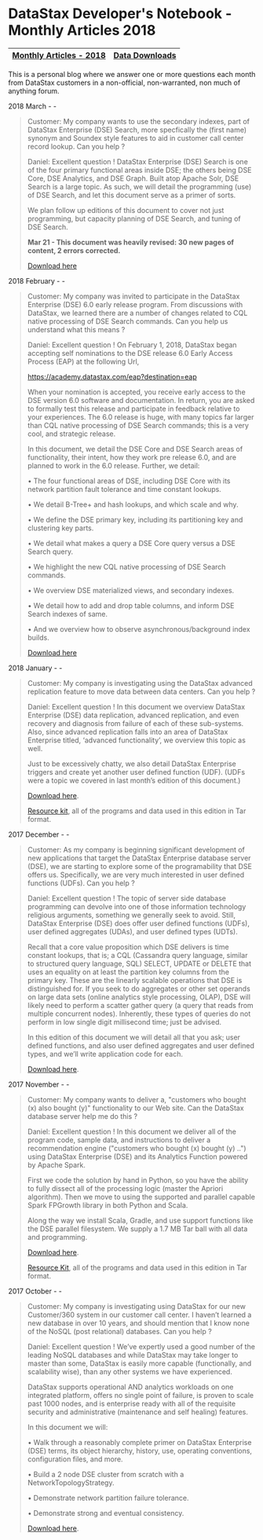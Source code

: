DataStax Developer's Notebook - Monthly Articles 2018
===================

| **[Monthly Articles - 2018](https://github.com/farrell0/DataStax-Developers-Notebook/blob/master/README.md)**| **[Data Downloads](https://github.com/farrell0/DataStax-Developers-Notebook/blob/master/data_download/README.md)** |
|-------------------------|--------------------------|

This is a personal blog where we answer one or more questions each month from DataStax customers in a non-official, non-warranted, non much of anything forum. 

2018 March - -

>Customer: My company wants to use the secondary indexes, part of DataStax Enterprise (DSE) 
>Search, more specfically the (first name) synonym and Soundex style features to aid in 
>customer call center record lookup. Can you help ?
>
>Daniel: Excellent question ! DataStax Enterprise (DSE) Search is one of the four primary 
>functional areas inside DSE; the others being DSE Core, DSE Analytics, and DSE Graph. 
>Built atop Apache Solr, DSE Search is a large topic. As such, we will detail the programming 
>(use) of DSE Search, and let this document serve as a primer of sorts.
>
>We plan follow up editions of this document to cover not just programming, but capacity 
>planning of DSE Search, and tuning of DSE Search.
>
>**Mar 21 - This document was heavily revised: 30 new pages of content, 2 errors corrected.**
>
>[Download here](https://github.com/farrell0/DataStax-Developers-Notebook/blob/master/DDN_2018_15_SearchPrimer.pdf)
>

2018 February - -

>Customer: My company was invited to participate in the DataStax Enterprise (DSE) 6.0 early 
>release program. From discussions with DataStax, we learned there are a number of changes 
>related to CQL native processing of DSE Search commands. Can you help us understand what 
>this means ?
>
>Daniel: Excellent question ! On February 1, 2018, DataStax began accepting self nominations 
>to the DSE release 6.0 Early Access Process (EAP) at the following Url,
>
>https://academy.datastax.com/eap?destination=eap
>
>When your nomination is accepted, you receive early access to the DSE version 6.0 software 
>and documentation. In return, you are asked to formally test this release and participate 
>in feedback relative to your experiences. The 6.0 release is huge, with many topics far 
>larger than CQL native processing of DSE Search commands; this is a very cool, and strategic 
>release.
>
>In this document, we detail the DSE Core and DSE Search areas of functionality, their intent, 
>how they work pre release 6.0, and are planned to work in the 6.0 release. Further, we detail:
>
>• The four functional areas of DSE, including DSE Core with its network partition fault tolerance and time constant lookups.
>
>• We detail B-Tree+ and hash lookups, and which scale and why.
>
>• We define the DSE primary key, including its partitioning key and clustering key parts.
>
>• We detail what makes a query a DSE Core query versus a DSE Search query.
>
>• We highlight the new CQL native processing of DSE Search commands.
>
>• We overview DSE materialized views, and secondary indexes.
>
>• We detail how to add and drop table columns, and inform DSE Search indexes of same.
>
>• And we overview how to observe asynchronous/background index builds.
>
>[Download here](https://github.com/farrell0/DataStax-Developers-Notebook/blob/master/DDN_2018_14_CQL-Search.pdf)
>

2018 January - -

>Customer: My company is investigating using the DataStax advanced replication feature to 
>move data between data centers. Can you help ?
>
>Daniel:
>Excellent question ! In this document we overview DataStax Enterprise (DSE) data replication, 
>advanced replication, and even recovery and diagnosis from failure of each of these sub-systems. 
>Also, since advanced replication falls into an area of DataStax Enterprise titled, ‘advanced 
>functionality’, we overview this topic as well.
>
>Just to be excessively chatty, we also detail DataStax Enterprise triggers and create yet 
>another user defined function (UDF). (UDFs were a topic we covered in last month’s edition of 
>this document.)
>
>[Download here](https://github.com/farrell0/DataStax-Developers-Notebook/blob/master/DDN_2018_13_AdvRep.pdf).
>
>[Resource kit](https://github.com/farrell0/DataStax-Developers-Notebook/blob/master/DDN_2018_13_AdvRep.tar),
>all of the programs and data used in this edition in Tar format.
>

2017 December - - 

>Customer: As my company is beginning significant development of new applications that target 
>the DataStax Enterprise database server (DSE), we are starting to explore some of the 
>programability that DSE offers us. Specifically, we are very much interested in user defined 
>functions (UDFs). Can you help ?
>
>Daniel:
>Excellent question ! The topic of server side database programming can devolve into one of 
>those information technology religious arguments, something we generally seek to avoid. Still, 
>DataStax Enterprise (DSE) does offer user defined functions (UDFs), user defined aggregates 
>(UDAs), and user defined types (UDTs).
>
>Recall that a core value proposition which DSE delivers is time constant lookups, that is; 
>a CQL (Cassandra query language, similar to structured query language, SQL) SELECT, UPDATE 
>or DELETE that uses an equality on at least the partition key columns from the primary key. 
>These are the linearly scalable operations that DSE is distinguished for. If you seek to do 
>aggregates or other set operands on large data sets (online analytics style processing, OLAP), 
>DSE will likely need to perform a scatter gather query (a query that reads from multiple 
>concurrent nodes). Inherently, these types of queries do not perform in low single digit 
>millisecond time; just be advised.
>
>In this edition of this document we will detail all that you ask; user defined functions, 
>and also user defined aggregates and user defined types, and we’ll write application code 
>for each.
>
>[Download here](https://github.com/farrell0/DataStax-Developers-Notebook/blob/master/DDN_2017_12_UDFs.pdf).
>

2017 November - -

>Customer:
>My company wants to deliver a, "customers who bought (x) also bought (y)" functionality to our
>Web site. Can the DataStax database server help me do this ?
>
>Daniel:
>Excellent question ! In this document we deliver all of the program code, sample data, and
>instructions to deliver a recommendation engine ("customers who bought (x) bought (y) ..")
>using DataStax Enterprise (DSE) and its Analytics Function powered by Apache Spark.
>
>First we code the solution by hand in Python, so you have the ability to fully dissect all
>of the processing logic (master the Apriori algorithm). Then we move to using the supported
>and parallel capable Spark FPGrowth library in both Python and Scala.
>
>Along the way we install Scala, Gradle, and use support functions like the DSE parallel
>filesystem. We supply a 1.7 MB Tar ball with all data and programming.
>
>[Download here](https://github.com/farrell0/DataStax-Developers-Notebook/blob/master/DDN_2017_11_Apriori.pdf).
>
>[Resource Kit](https://github.com/farrell0/DataStax-Developers-Notebook/blob/master/DDN_2017_11_Apriori.tar),
>all of the programs and data used in this edition in Tar format.
>

2017 October - -

>Customer:
>My company is investigating using DataStax for our new Customer/360 system in our customer call 
>center. I haven’t learned a new database in over 10 years, and should mention that I know none 
>of the NoSQL (post relational) databases. Can you help ?
>
>Daniel:
>Excellent question ! We’ve expertly used a good number of the leading NoSQL databases and while 
>DataStax may take longer to master than some, DataStax is easily more capable (functionally, and 
>scalability wise), than any other systems we have experienced.
>
>DataStax supports operational AND analytics workloads on one integrated platform, offers no single 
>point of failure, is proven to scale past 1000 nodes, and is enterprise ready with all of the requisite 
>security and administrative (maintenance and self healing) features.
>
>In this document we will:
>
>• Walk through a reasonably complete primer on DataStax Enterprise (DSE) terms, its object hierarchy, history, use, operating conventions, configuration files, and more.
>
>• Build a 2 node DSE cluster from scratch with a NetworkTopologyStrategy. 
>
>• Demonstrate network partition failure tolerance.
>
>• Demonstrate strong and eventual consistency.
>
>[Download here](https://github.com/farrell0/DataStax-Developers-Notebook/blob/master/DDN_2017_10_DsePrimer.pdf).
>


